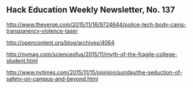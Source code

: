 ## Hack Education Weekly Newsletter, No. 137

http://www.theverge.com/2015/11/16/9724644/police-tech-body-cams-transparency-violence-taser

http://opencontent.org/blog/archives/4064

http://nymag.com/scienceofus/2015/11/myth-of-the-fragile-college-student.html

http://www.nytimes.com/2015/11/15/opinion/sunday/the-seduction-of-safety-on-campus-and-beyond.html

